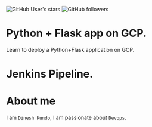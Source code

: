 ![GitHub User's stars](https://img.shields.io/github/stars/RajKKapadia?style=for-the-badge)
![GitHub followers](https://img.shields.io/github/followers/RajKKapadia?style=for-the-badge)

# Python + Flask app on GCP.
Learn to deploy a Python+Flask application on GCP.

# Jenkins Pipeline.

# About me
I am `Dinesh Kundo`, I am passionate about `Devops`.
